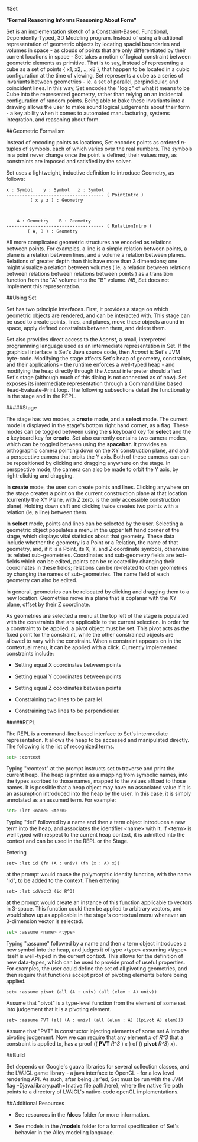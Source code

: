 #Set

**"Formal Reasoning Informs Reasoning About Form"**

Set is an implementation sketch of a Constraint-Based, Functional, Dependently-Typed, 3D Modeling program.
Instead of using a traditional representation of geometric objects by locating spacial boundaries and volumes in space -
as clouds of points that are only differentiated by their current locations in space - Set takes a notion of logical constraint
between geometric elements as primitive. That is to say, instead of representing a cube as a set of points { x1, x2, .., x8 },
that happen to be located in a cubic configuration at the time of viewing, Set represents a cube as a series of invariants
between geometries - ie. a set of parallel, perpindicular, and coincident lines. In this way, Set encodes the "logic" of what
it means to be Cube into the represented geometry, rather than relying on an incidental configuration of random points.
Being able to bake these invariants into a drawing allows the user to make sound logical judgements about their form - a key ability
when it comes to automated manufacturing, systems integration, and reasoning about form.

##Geometric Formalism

Instead of encoding points as locations, Set encodes points as ordered *n*-tuples of symbols, each of which varies over
the real numbers. The symbols in a point never change once the point is defined; their values may, as constraints are
imposed and satisfied by the solver.

Set uses a lightweight, inductive definition to introduce Geometry, as follows:



	x : Symbol    y : Symbol   z : Symbol
	------------------------------------- ( PointIntro )
	         ( x y z ) : Geometry



	    A : Geometry    B : Geometry
	------------------------------------- ( RelationIntro )
	        ( A, B ) : Geometry



All more complicated geometric structures are encoded as relations between points. For examples, a line is a simple
relation between points, a plane is a relation between lines, and a volume a relation between planes. Relations of
greater depth than this have more than 3 dimensions; one might visualize a relation between volumes ( ie, a relation
between relations between relations between relations between points ) as a transition function from the "A" volume into
the "B" volume. *NB*, Set does not implement this representation.

##Using Set

Set has two principle interfaces. First, it provides a stage on which geometric objects are rendered, and can be interacted
with. This stage can be used to create points, lines, and planes, move these objects around in space, apply defined
constraints between them, and delete them.

Set also provides direct access to the *&lambda;const*, a small, interpreted programming language used as an intermediate
representation in Set. If the graphical interface is Set's Java source code, then *&lambda;const* is Set's JVM byte-code.
Modifying the stage affects Set's heap of geometry, constraints, and their applications - the runtime enforces a well-typed
heap - and modifying the heap directly through the *&lambda;const* interpreter should affect Set's stage (although much
of this dialog is not connected as of now). Set exposes its intermediate representation through a Command Line based
Read-Evaluate-Print loop. The following subsections detail the functionality in the stage and in the REPL.

#####Stage

The stage has two modes, a **create** mode, and a **select** mode. The current mode is displayed in the stage's bottom
right hand corner, as a flag. These modes can be toggled between using the **s** keyboard key for **select** and the
**c** keyboard key for **create**. Set also currently contains two camera modes, which can be toggled between using the
**spacebar**. It provides an orthographic camera pointing down on the XY construction plane, and and a perspective camera
that orbits the Y axis. Both of these cameras can can be repositioned by clicking and dragging anywhere on the stage.
In perspective mode, the camera can also be made to orbit the Y axis, by right-clicking and dragging.

In **create** mode, the user can create points and lines. Clicking anywhere on the stage creates a point on the current
construction plane at that location (currently the XY Plane, with Z zero, is the only accessible construction plane).
Holding down shift and clicking twice creates two points with a relation (ie, a line) between them.

In **select** mode, points and lines can be selected by the user. Selecting a geometric object populates a menu in the
upper left hand corner of the stage, which displays vital statistics about that geometry. These data include whether the
geometry is a Point or a Relation, the name of that geometry, and, if it is a Point, its X, Y, and Z coordinate symbols,
otherwise its related sub-geometries. Coordinates and sub-geometry fields are text-fields which can be edited, points can
be relocated by changing their coordinates in these fields; relations can be re-related to other geometries by changing
the names of sub-geometries. The name field of each geometry can also be edited.

In general, geometries can be relocated by clicking and dragging them to a new location. Geometries move in a plane that
is coplanar with the XY plane, offset by their Z coordinate.

As geometries are selected a menu at the top left of the stage is populated with the constraints that are applicable to
the current selection. In order for a constraint to be applied, a pivot object must be set. This pivot acts as the fixed
point for the constraint, while the other constrained objects are allowed to vary with the constraint. When a constraint
appears on in the contextual menu, it can be applied with a click. Currently implemented constraints include:

-   Setting equal X coordinates between points


-   Setting equal Y coordinates between points


-   Setting equal Z coordinates between points


-   Constraining two lines to be parallel.


-   Constraining two lines to be perpendicular.


#####REPL

The REPL is a command-line based interface to Set's intermediate representation. It allows the heap to be accessed and
manipulated directly. The following is the list of recognized terms.

```sh
set> :context
```

Typing ":context" at the prompt instructs set to traverse and print the current heap. The heap is printed
as a mapping from symbolic names, into the types ascribed to those names, mapped to the values affixed to those names. It
is possible that a heap object may have no associated value if it is an assumption introduced into the heap by the user.
In this case, it is simply annotated as an assumed term. For example:



```sh
set> :let <name> <term>
```

Typing ":let" followed by a name and then a term object introduces a new term into the heap, and associates the identifier
\<name\> with it. If \<term\> is well typed with respect to the current heap context, it is admitted into the context and
can be used in the REPL or the Stage.


Entering

```racket
set> :let id (fn (A : univ) (fn (x : A) x))
```

at the prompt would cause the polymorphic identity function, with the name "id", to be added to the context. Then
entering

```racket
set> :let idVect3 (id R^3)
```

at the prompt would create an instance of this function applicable to vectors in 3-space. This function could then be applied
to arbitrary vectors, and would show up as applicable in the stage's contextual menu whenever an 3-dimension vector is selected.

```sh
set> :assume <name> <type>
```

Typing ":assume" followed by a name and then a term object introduces a new symbol into the heap, and judges it of type \<type\>
assuming <\type\> itself is well-typed in the current context. This allows for the definition of new data-types, which can be used to
provide proof of useful properties. For examples, the user could define the set of all pivoting geometries, and then require that
functions accept proof of pivoting elements before being applied.

```racket
set> :assume pivot (all (A : univ) (all (elem : A) univ))
```

Assume that "pivot" is a type-level function from the element of some set into judgement that it is a pivoting element.

```racket
set> :assume PVT (all (A : univ) (all (elem : A) ((pivot A) elem)))
```

Assume that "PVT" is constructor injecting elements of some set A into the pivoting judgement. Now we can require that
any element *x* of *R^3* that a constraint is applied to, has a proof (( **PVT** *R^3* ) *x* ) of (( **pivot** *R^3*) *x*).



##Build

Set depends on Google's guava libraries for several collection classes, and the LWJGL game library - a java interface to
OpenGL - for a low level rendering API. As such, after being .jar'ed, Set must be run with the JVM flag
-Djava.library.path={native.file.path.here}, where the native file path points to a directory of LWJGL's native-code
openGL implementations.

##Additional Resources

-   See resources in the **/docs** folder for more information.

-   See models in the **/models** folder for a formal specification of Set's behavior in the Alloy modeling language.
